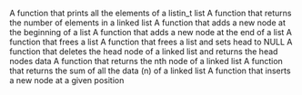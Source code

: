 A function that prints all the elements of a listin_t list
A function that returns the number of elements in a linked list
A function that adds a new node at the beginning of a list
 A function that adds a new node at the end of a list
A function that frees a list
A function that frees a list and sets head to NULL
A function that deletes the head node of a linked list and returns the head nodes data
A function that returns the nth node of a linked list
A function that returns the sum of all the data (n) of a linked list
A function that inserts a new node at a given position
